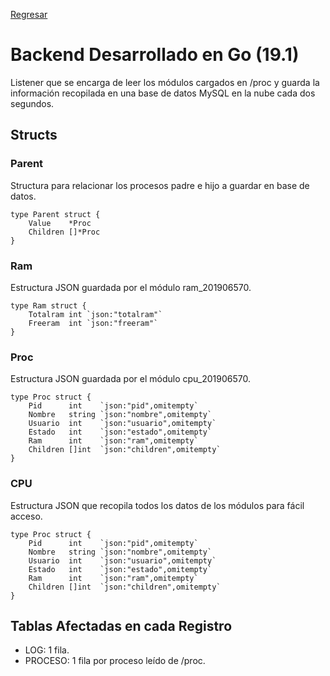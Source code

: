 [Regresar](../README.md)
# Backend Desarrollado en Go (19.1)
Listener que se encarga de leer los módulos cargados en /proc y guarda la información recopilada en una base de datos MySQL en la nube cada dos segundos.

## Structs
### Parent
Structura para relacionar los procesos padre e hijo a guardar en base de datos.
```
type Parent struct {
	Value    *Proc
	Children []*Proc
}
```

### Ram
Estructura JSON guardada por el módulo ram_201906570.
```
type Ram struct {
	Totalram int `json:"totalram"`
	Freeram  int `json:"freeram"`
}
```

### Proc 
Estructura JSON guardada por el módulo cpu_201906570.
```
type Proc struct {
	Pid      int    `json:"pid",omitempty`
	Nombre   string `json:"nombre",omitempty`
	Usuario  int    `json:"usuario",omitempty`
	Estado   int    `json:"estado",omitempty`
	Ram      int    `json:"ram",omitempty`
	Children []int  `json:"children",omitempty`
}
```
### CPU 
Estructura JSON que recopila todos los datos de los módulos para fácil acceso.
```
type Proc struct {
	Pid      int    `json:"pid",omitempty`
	Nombre   string `json:"nombre",omitempty`
	Usuario  int    `json:"usuario",omitempty`
	Estado   int    `json:"estado",omitempty`
	Ram      int    `json:"ram",omitempty`
	Children []int  `json:"children",omitempty`
}
```

## Tablas Afectadas en cada Registro
* LOG: 1 fila.
* PROCESO: 1 fila por proceso leído de /proc.